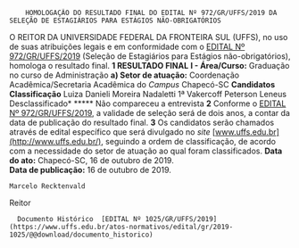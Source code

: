         HOMOLOGAÇÃO DO RESULTADO FINAL DO EDITAL Nº 972/GR/UFFS/2019 DA SELEÇÃO DE ESTAGIÁRIOS PARA ESTÁGIOS NÃO-OBRIGATÓRIOS  

 O REITOR DA UNIVERSIDADE FEDERAL DA FRONTEIRA SUL (UFFS), no uso de suas atribuições legais e em conformidade com o [EDITAL Nº 972/GR/UFFS/2019](https://www.uffs.edu.br/atos-normativos/edital/gr/2019-0972) (Seleção de Estagiários para Estágios não-obrigatórios), homologa o resultado final.  **1 RESULTADO FINAL** **I - Área/Curso:** Graduação no curso de Administração **a) Setor de atuação:**  Coordenação Acadêmica/Secretaria Acadêmica do *Campus*  Chapecó-SC     **Candidatos**   **Classificação**     Luiza Danieli Moreira Nadaletti   1ª     Vakercoff Peterson Leneus   Desclassificado*     *****  Não compareceu a entrevista   **2**  Conforme o [EDITAL Nº 972/GR/UFFS/2019](https://www.uffs.edu.br/atos-normativos/edital/gr/2019-0972), a validade de seleção será de dois anos, a contar da data de publicação do resultado final.   **3**  Os candidatos serão chamados através de edital específico que será divulgado no *site* [www.uffs.edu.br](http://www.uffs.edu.br/), seguindo a ordem de classificação, de acordo com a necessidade do setor de atuação ao qual foram classificados.        **Data do ato:** Chapecó-SC, 16 de outubro de 2019.   
 **Data de publicação:**  16 de outubro de 2019. 

    Marcelo Recktenvald   
 Reitor 

      Documento Histórico  [EDITAL Nº 1025/GR/UFFS/2019](https://www.uffs.edu.br/atos-normativos/edital/gr/2019-1025/@@download/documento_historico)     
      